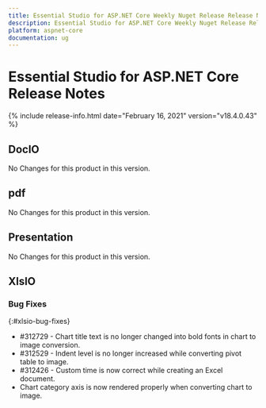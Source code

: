 ```yaml
---
title: Essential Studio for ASP.NET Core Weekly Nuget Release Release Notes  
description: Essential Studio for ASP.NET Core Weekly Nuget Release Release Notes  
platform: aspnet-core
documentation: ug
---
```


# Essential Studio for ASP.NET Core  Release Notes  

{% include release-info.html date="February 16, 2021"  version="v18.4.0.43" %} 






## DocIO

No Changes for this product in this version.

[//]: # "Delete the contents of this file while new content is added."

## pdf

No Changes for this product in this version.

[//]: # "Delete the contents of this file while new content is added."

## Presentation

No Changes for this product in this version.

[//]: # "Delete the contents of this file while new content is added."

## XlsIO

### Bug Fixes
{:#xlsio-bug-fixes}

* \#312729 - Chart title text is no longer changed into bold fonts in chart to image conversion.
* \#312529 - Indent level is no longer increased while converting pivot table to image.
* \#312426 - Custom time is now correct while creating an Excel document.
* Chart category axis is now rendered properly when converting chart to image.
